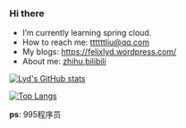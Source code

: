 ### Hi there 

<!--
**felixlyd/felixlyd** is a ✨ _special_ ✨ repository because its `README.md` (this file) appears on your GitHub profile.

Here are some ideas to get you started:

- 🔭 I’m currently working on ...
- 🌱 I’m currently learning ...
- 👯 I’m looking to collaborate on ...
- 🤔 I’m looking for help with ...
- 💬 Ask me about ...
- 📫 How to reach me: ...
- 😄 Pronouns: ...
- ⚡ Fun fact: ...
-->

- I’m currently learning spring cloud.
- How to reach me: ttttttliu@qq.com
- My blogs: https://felixlyd.wordpress.com/
- About me: [zhihu](https://www.zhihu.com/people/liu-yao-dong-33),[bilibili](https://space.bilibili.com/39680972)


[![Lyd's GitHub stats](https://github-readme-stats.vercel.app/api?username=felixlyd&count_private=true&show_icons=true&theme=buefy)](https://github.com/felixlyd/felixlyd)

[![Top Langs](https://github-readme-stats.vercel.app/api/top-langs/?username=felixlyd&layout=compact&show_icons=true&theme=buefy&exclude_repo=jekyll-TeXt-theme,felixlyd.github.io,machine-learning,OPDB,operondemmoDB,pytorch-code-training)](https://github.com/felixlyd/felixlyd)

**ps**: 995程序员
